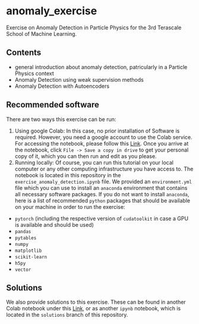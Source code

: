 # anomaly_exercise
Exercise on Anomaly Detection in Particle Physics for the 3rd Terascale School of Machine Learning.

## Contents

- general introduction about anomaly detection, patricularly in a Particle Physics context
- Anomaly Detection using weak supervision methods
- Anomaly Detection with Autoencoders

## Recommended software

There are two ways this exercise can be run:

1. Using google Colab: In this case, no prior installation of Software is required. However, you need a google account to use the Colab service. For accessing the notebook, please follow this [Link](https://colab.research.google.com/drive/1M8CEmhGDZaoouZYckhG_GoZZNy2vEr3J?usp=sharing). Once you arrive at the notebook, click `File -> Save a copy in drive` to get your personal copy of it, which you can then run and edit as you please.
2. Running locally: Of course, you can run this tutorial on your local computer or any other computing infrastructure you have access to. The notebook is located in this repository in the `exercise_anomaly_detection.ipynb` file. We provided an `environment.yml` file which you can use to install an `anaconda` environment that contains all necessary software packages. If you do not want to install `anaconda`, here is a list of recommended `python` packages that should be available on your machine in order to run the exercise:

- `pytorch` (including the respective version of `cudatoolkit` in case a GPU is available and should be used)
- `pandas`
- `pytables`
- `numpy`
- `matplotlib`
- `scikit-learn`
- `h5py`
- `vector`

## Solutions

We also provide solutions to this exercise. These can be found in another Colab notebook under this [Link](https://colab.research.google.com/drive/1yHxu-26hIOlGhOqKLO4O6aUvz4JDWyYq?usp=sharing), or as another `ipynb` notebook, which is located in the `solutions` branch of this repository.